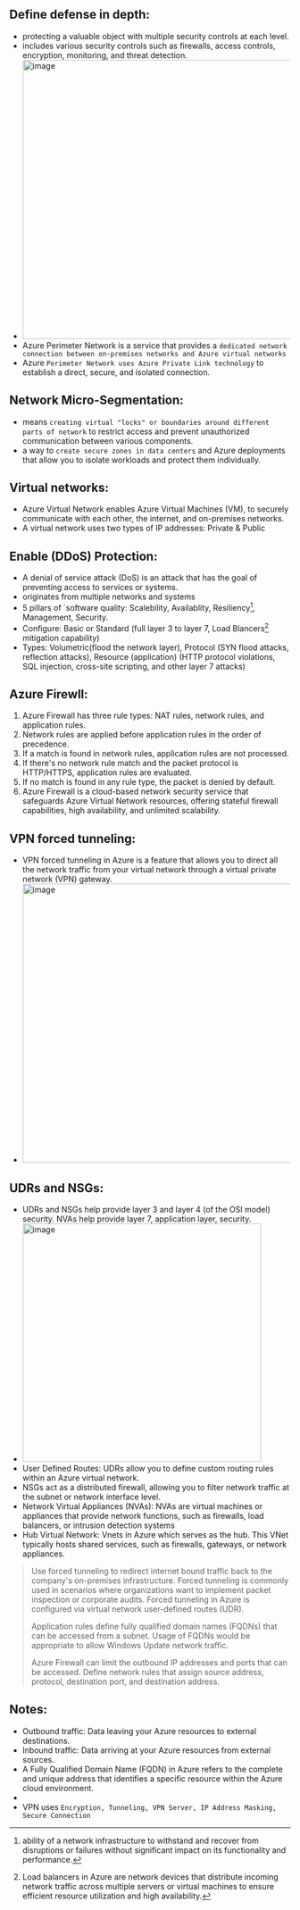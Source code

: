 ## Define defense in depth:
- protecting a valuable object with multiple security controls at each level.
- includes various security controls such as firewalls, access controls, encryption, monitoring, and threat detection.
- <img width="500" alt="image" src="https://github.com/cybersome/Azure-Certifications-Guides/assets/40174034/7ba53b3b-40ff-480c-9608-13d83e355fa1">
- Azure Perimeter Network is a service that provides a `dedicated network connection between on-premises networks and Azure virtual networks`
- Azure `Perimeter Network uses Azure Private Link technology` to establish a direct, secure, and isolated connection.
 
## Network Micro-Segmentation:
- means `creating virtual "locks" or boundaries around different parts of network` to restrict access and prevent unauthorized communication between various components.
- a way to `create secure zones in data centers` and Azure deployments that allow you to isolate workloads and protect them individually.

## Virtual networks:
- Azure Virtual Network enables Azure Virtual Machines (VM), to securely communicate with each other, the internet, and on-premises networks.
- A virtual network uses two types of IP addresses: Private & Public

## Enable (DDoS) Protection:
- A denial of service attack (DoS) is an attack that has the goal of preventing access to services or systems.
- originates from multiple networks and systems
- 5 pillars of `software quality: Scalebility, Availablity, Resiliency[^1], Management, Security.
- Configure: Basic or Standard (full layer 3 to layer 7, Load Blancers[^2] mitigation capability)
- Types: Volumetric(flood the network layer), Protocol (SYN flood attacks, reflection attacks), Resource (application) (HTTP protocol violations, SQL injection, cross-site scripting, and other layer 7 attacks) 

## Azure Firewll:
1. Azure Firewall has three rule types: NAT rules, network rules, and application rules.
2. Network rules are applied before application rules in the order of precedence.
3. If a match is found in network rules, application rules are not processed.
4. If there's no network rule match and the packet protocol is HTTP/HTTPS, application rules are evaluated.
5. If no match is found in any rule type, the packet is denied by default.
6. Azure Firewall is a cloud-based network security service that safeguards Azure Virtual Network resources, offering stateful firewall capabilities, high availability, and unlimited scalability.


## VPN forced tunneling:
- VPN forced tunneling in Azure is a feature that allows you to direct all the network traffic from your virtual network through a virtual private network (VPN) gateway.
- <img width="500" alt="image" src="https://github.com/cybersome/Azure-Certifications-Guides/assets/40174034/5eb7f977-86f8-49f4-8134-ed903999ba91">

## UDRs and NSGs:
- UDRs and NSGs help provide layer 3 and layer 4 (of the OSI model) security. NVAs help provide layer 7, application layer, security.
- <img width="427" alt="image" src="https://github.com/cybersome/Azure-Certifications-Guides/assets/40174034/7385fc25-7d8b-42db-8113-03498d45ad9a">
- User Defined Routes: UDRs allow you to define custom routing rules within an Azure virtual network.
- NSGs act as a distributed firewall, allowing you to filter network traffic at the subnet or network interface level.
- Network Virtual Appliances (NVAs): NVAs are virtual machines or appliances that provide network functions, such as firewalls, load balancers, or intrusion detection systems
- Hub Virtual Network: Vnets in Azure which serves as the hub. This VNet typically hosts shared services, such as firewalls, gateways, or network appliances.

  
> Use forced tunneling to redirect internet bound traffic back to the company's on-premises infrastructure. Forced tunneling is commonly used in scenarios where organizations want to implement packet inspection or corporate audits. Forced tunneling in Azure is configured via virtual network user-defined routes (UDR).
>
> Application rules define fully qualified domain names (FQDNs) that can be accessed from a subnet. Usage of FQDNs would be appropriate to allow Windows Update network traffic.
> 
> Azure Firewall can limit the outbound IP addresses and ports that can be accessed. Define network rules that assign source address, protocol, destination port, and destination address.



## Notes:
- Outbound traffic: Data leaving your Azure resources to external destinations.
- Inbound traffic: Data arriving at your Azure resources from external sources.
- A Fully Qualified Domain Name (FQDN) in Azure refers to the complete and unique address that identifies a specific resource within the Azure cloud environment.
- 
- VPN uses `Encryption, Tunneling, VPN Server, IP Address Masking, Secure Connection`

[^1]: ability of a network infrastructure to withstand and recover from disruptions or failures without significant impact on its functionality and performance.
[^2]: Load balancers in Azure are network devices that distribute incoming network traffic across multiple servers or virtual machines to ensure efficient resource utilization and high availability.
